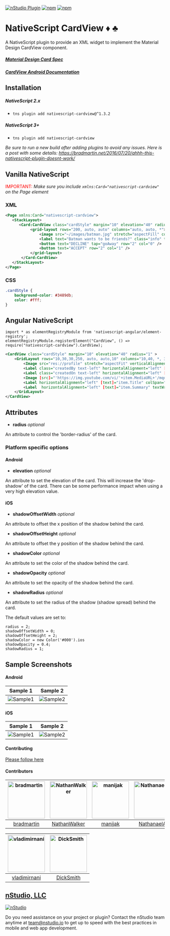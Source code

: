 ﻿[![nStudio Plugin](https://img.shields.io/badge/nStudio-Plugin-blue.svg)](http://nstudio.io)
[![npm](https://img.shields.io/npm/v/nativescript-cardview.svg)](https://www.npmjs.com/package/nativescript-cardview)
[![npm](https://img.shields.io/npm/dt/nativescript-cardview.svg?label=npm%20downloads)](https://www.npmjs.com/package/nativescript-cardview)

# NativeScript CardView :diamonds: :clubs:

A NativeScript plugin to provide an XML widget to implement the Material Design CardView component.

##### [Material Design Card Spec](https://www.google.com/design/spec/components/cards.html)
##### [CardView Android Documentation](http://developer.android.com/intl/zh-tw/reference/android/support/v7/widget/CardView.html)


## Installation

##### NativeScript 2.x
- `tns plugin add nativescript-cardview@^1.3.2`

##### NativeScript 3+
- `tns plugin add nativescript-cardview`

*Be sure to run a new build after adding plugins to avoid any issues. Here is a post with some details: https://bradmartin.net/2016/07/20/ahhh-this-nativescript-plugin-doesnt-work/*
  
## Vanilla NativeScript

 <span style="color:red">IMPORTANT: </span>*Make sure you include `xmlns:Card="nativescript-cardview"` on the Page element*

### XML
```XML
<Page xmlns:Card="nativescript-cardview">
   <StackLayout>     
      <Card:CardView class="cardStyle" margin="10" elevation="40" radius="5">
           <grid-layout rows="200, auto, auto" columns="auto, auto, *">
               <image src="~/images/batman.jpg" stretch="aspectFill" colSpan="3" row="0" />
               <label text="Batman wants to be friends?" class="info" textWrap="true" row="1" colSpan="3" />          
               <button text="DECLINE" tap="goAway" row="2" col="0" />
               <button text="ACCEPT" row="2" col="1" />
           </grid-layout>
       </Card:CardView>
   </StackLayout>
</Page>
```

### CSS
```CSS
.cardStyle {
    background-color: #3489db;
    color: #fff;
}
```


## Angular NativeScript

```TS
import * as elementRegistryModule from 'nativescript-angular/element-registry';
elementRegistryModule.registerElement("CardView", () => require("nativescript-cardview").CardView);
```

```XML
<CardView class="cardStyle" margin="10" elevation="40" radius="1" >
	<GridLayout rows="10,30,30,250, auto, auto,10" columns="10,40, *, 30,10">
		<Image src="res://profile" stretch="aspectFit" verticalAlignment="stretch" col="1" row="1" rowSpan="2"></Image>
		<Label class="createdBy text-left" horizontalAlignment="left" [text]="item.CreatedBy" row="1" col="2" textWrap="true"></Label>
		<Label class="createdOn text-left" horizontalAlignment="left" [text]="item.UpdatedDate" row="2" col="2"></Label>
		<Image [src]="'https://img.youtube.com/vi/'+item.MediaURL+'/mqdefault.jpg'" stretch="aspectFit" colSpan="3" col="1" row="3"></Image>
		<Label horizontalAlignment="left" [text]="item.Title" colSpan="3" row="4" textWrap="true" col="1"></Label>
		<Label  horizontalAlignment="left" [text]="item.Summary" textWrap="true" col="1" row="5" colSpan="3"></Label>
	</GridLayout>
</CardView>
```

## Attributes

* **radius** *optional*

An attribute to control the 'border-radius' of the card.

### Platform specific options

#### Android

* **elevation** *optional*

 An attribute to set the elevation of the card. This will increase the 'drop-shadow' of the card.
There can be some performance impact when using a very high elevation value.

#### iOS

* **shadowOffsetWidth** *optional*

An attribute to offset the x position of the shadow behind the card.
 
* **shadowOffsetHeight** *optional*

An attribute to offset the y position of the shadow behind the card.

* **shadowColor** *optional*

An attribute to set the color of the shadow behind the card.

* **shadowOpacity** *optional*

An attribute to set the opacity of the shadow behind the card.

* **shadowRadius** *optional*

An attribute to set the radius of the shadow (shadow spread) behind the card.

The default values are set to:
``` 
radius = 2;
shadowOffsetWidth = 0;
shadowOffsetHeight = 2;
shadowColor = new Color('#000').ios
shadowOpacity = 0.4;
shadowRadius = 1;
```

## Sample Screenshots

#### Android

Sample 1 |  Sample 2
-------- | ---------
![Sample1](images/sample_card1.png) | ![Sample2](images/sample_card2.png)


#### iOS

Sample 1 |  Sample 2
-------- | ---------
![Sample1](images/sample_card1_ios.png) | ![Sample2](images/sample_card3_ios.png)


#### Contributing
[Please follow here](https://github.com/bradmartin/nativescript-cardview/blob/master/CONTRIBUTING.md)

#### Contributors

[<img alt="bradmartin" src="https://avatars3.githubusercontent.com/u/6006148?v=3&s=117" width="117">](https://github.com/bradmartin) |[<img alt="NathanWalker" src="https://avatars1.githubusercontent.com/u/457187?v=3&s=117" width="117">](https://github.com/NathanWalker) |[<img alt="manijak" src="https://avatars3.githubusercontent.com/u/3605066?v=3&s=117" width="117">](https://github.com/manijak) |[<img alt="NathanaelA" src="https://avatars0.githubusercontent.com/u/850871?v=3&s=117" width="117">](https://github.com/NathanaelA) |[<img alt="EddyVerbruggen" src="https://avatars2.githubusercontent.com/u/1426370?v=3&s=117" width="117">](https://github.com/EddyVerbruggen) |[<img alt="sis0k0" src="https://avatars1.githubusercontent.com/u/7893485?v=3&s=117" width="117">](https://github.com/sis0k0) |
:---: |:---: |:---: |:---: |:---: |:---: |
[bradmartin](https://github.com/bradmartin) |[NathanWalker](https://github.com/NathanWalker) |[manijak](https://github.com/manijak) |[NathanaelA](https://github.com/NathanaelA) |[EddyVerbruggen](https://github.com/EddyVerbruggen) |[sis0k0](https://github.com/sis0k0) |

[<img alt="vladimirnani" src="https://avatars0.githubusercontent.com/u/3397077?v=3&s=117" width="117">](https://github.com/vladimirnani) |[<img alt="DickSmith" src="https://avatars0.githubusercontent.com/u/6675511?v=3&s=117" width="117">](https://github.com/DickSmith) |
:---: |:---: |
[vladimirnani](https://github.com/vladimirnani) |[DickSmith](https://github.com/DickSmith) |


## [nStudio, LLC](http://nstudio.io)
[![nStudio](./images/nstudio-banner.png "nStudio")](http://nStudio.io)

Do you need assistance on your project or plugin? Contact the nStudio team anytime at <team@nstudio.io> to get up to speed with the best practices in mobile and web app development.
